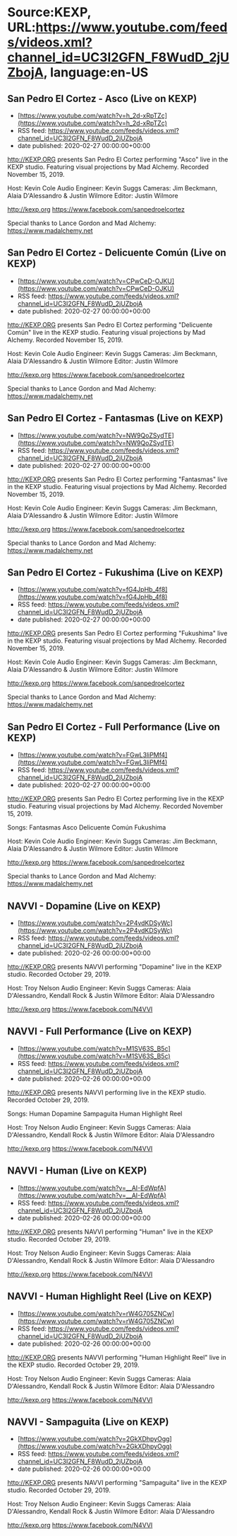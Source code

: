 # Source:KEXP, URL:https://www.youtube.com/feeds/videos.xml?channel_id=UC3I2GFN_F8WudD_2jUZbojA, language:en-US

## San Pedro El Cortez - Asco (Live on KEXP)
 - [https://www.youtube.com/watch?v=h_2d-xRpTZc](https://www.youtube.com/watch?v=h_2d-xRpTZc)
 - RSS feed: https://www.youtube.com/feeds/videos.xml?channel_id=UC3I2GFN_F8WudD_2jUZbojA
 - date published: 2020-02-27 00:00:00+00:00

http://KEXP.ORG presents San Pedro El Cortez performing "Asco" live in the KEXP studio. Featuring visual projections by Mad Alchemy. Recorded November 15, 2019.

Host: Kevin Cole
Audio Engineer: Kevin Suggs
Cameras: Jim Beckmann, Alaia D'Alessandro & Justin Wilmore
Editor: Justin Wilmore

http://kexp.org
https://www.facebook.com/sanpedroelcortez

Special thanks to Lance Gordon and Mad Alchemy:
https://www.madalchemy.net

## San Pedro El Cortez - Delicuente Común (Live on KEXP)
 - [https://www.youtube.com/watch?v=CPwCeD-OJKU](https://www.youtube.com/watch?v=CPwCeD-OJKU)
 - RSS feed: https://www.youtube.com/feeds/videos.xml?channel_id=UC3I2GFN_F8WudD_2jUZbojA
 - date published: 2020-02-27 00:00:00+00:00

http://KEXP.ORG presents San Pedro El Cortez performing "Delicuente Común" live in the KEXP studio. Featuring visual projections by Mad Alchemy. Recorded November 15, 2019.

Host: Kevin Cole
Audio Engineer: Kevin Suggs
Cameras: Jim Beckmann, Alaia D'Alessandro & Justin Wilmore
Editor: Justin Wilmore

http://kexp.org
https://www.facebook.com/sanpedroelcortez

Special thanks to Lance Gordon and Mad Alchemy:
https://www.madalchemy.net

## San Pedro El Cortez - Fantasmas (Live on KEXP)
 - [https://www.youtube.com/watch?v=NW9QoZSydTE](https://www.youtube.com/watch?v=NW9QoZSydTE)
 - RSS feed: https://www.youtube.com/feeds/videos.xml?channel_id=UC3I2GFN_F8WudD_2jUZbojA
 - date published: 2020-02-27 00:00:00+00:00

http://KEXP.ORG presents San Pedro El Cortez performing "Fantasmas" live in the KEXP studio. Featuring visual projections by Mad Alchemy. Recorded November 15, 2019.

Host: Kevin Cole
Audio Engineer: Kevin Suggs
Cameras: Jim Beckmann, Alaia D'Alessandro & Justin Wilmore
Editor: Justin Wilmore

http://kexp.org
https://www.facebook.com/sanpedroelcortez

Special thanks to Lance Gordon and Mad Alchemy:
https://www.madalchemy.net

## San Pedro El Cortez - Fukushima (Live on KEXP)
 - [https://www.youtube.com/watch?v=fG4JpHb_4f8](https://www.youtube.com/watch?v=fG4JpHb_4f8)
 - RSS feed: https://www.youtube.com/feeds/videos.xml?channel_id=UC3I2GFN_F8WudD_2jUZbojA
 - date published: 2020-02-27 00:00:00+00:00

http://KEXP.ORG presents San Pedro El Cortez performing "Fukushima" live in the KEXP studio. Featuring visual projections by Mad Alchemy. Recorded November 15, 2019.

Host: Kevin Cole
Audio Engineer: Kevin Suggs
Cameras: Jim Beckmann, Alaia D'Alessandro & Justin Wilmore
Editor: Justin Wilmore

http://kexp.org
https://www.facebook.com/sanpedroelcortez

Special thanks to Lance Gordon and Mad Alchemy:
https://www.madalchemy.net

## San Pedro El Cortez - Full Performance (Live on KEXP)
 - [https://www.youtube.com/watch?v=FGwL3liPMf4](https://www.youtube.com/watch?v=FGwL3liPMf4)
 - RSS feed: https://www.youtube.com/feeds/videos.xml?channel_id=UC3I2GFN_F8WudD_2jUZbojA
 - date published: 2020-02-27 00:00:00+00:00

http://KEXP.ORG presents San Pedro El Cortez performing live in the KEXP studio. Featuring visual projections by Mad Alchemy. Recorded November 15, 2019.

Songs:
Fantasmas
Asco
Delicuente Común
Fukushima

Host: Kevin Cole
Audio Engineer: Kevin Suggs
Cameras: Jim Beckmann, Alaia D'Alessandro & Justin Wilmore
Editor: Justin Wilmore

http://kexp.org
https://www.facebook.com/sanpedroelcortez

Special thanks to Lance Gordon and Mad Alchemy:
https://www.madalchemy.net

## NAVVI - Dopamine (Live on KEXP)
 - [https://www.youtube.com/watch?v=2P4vdKDSyWc](https://www.youtube.com/watch?v=2P4vdKDSyWc)
 - RSS feed: https://www.youtube.com/feeds/videos.xml?channel_id=UC3I2GFN_F8WudD_2jUZbojA
 - date published: 2020-02-26 00:00:00+00:00

http://KEXP.ORG presents NAVVI performing "Dopamine" live in the KEXP studio. Recorded October 29, 2019.

Host: Troy Nelson
Audio Engineer: Kevin Suggs
Cameras: Alaia D'Alessandro, Kendall Rock & Justin Wilmore
Editor: Alaia D'Alessandro

http://kexp.org
https://www.facebook.com/N4VVI

## NAVVI - Full Performance (Live on KEXP)
 - [https://www.youtube.com/watch?v=M1SV63S_B5c](https://www.youtube.com/watch?v=M1SV63S_B5c)
 - RSS feed: https://www.youtube.com/feeds/videos.xml?channel_id=UC3I2GFN_F8WudD_2jUZbojA
 - date published: 2020-02-26 00:00:00+00:00

http://KEXP.ORG presents NAVVI performing live in the KEXP studio. Recorded October 29, 2019.

Songs:
Human
Dopamine
Sampaguita
Human Highlight Reel

Host: Troy Nelson
Audio Engineer: Kevin Suggs
Cameras: Alaia D'Alessandro, Kendall Rock & Justin Wilmore
Editor: Alaia D'Alessandro

http://kexp.org
https://www.facebook.com/N4VVI

## NAVVI - Human (Live on KEXP)
 - [https://www.youtube.com/watch?v=__AI-EdWpfA](https://www.youtube.com/watch?v=__AI-EdWpfA)
 - RSS feed: https://www.youtube.com/feeds/videos.xml?channel_id=UC3I2GFN_F8WudD_2jUZbojA
 - date published: 2020-02-26 00:00:00+00:00

http://KEXP.ORG presents NAVVI performing "Human" live in the KEXP studio. Recorded October 29, 2019.

Host: Troy Nelson
Audio Engineer: Kevin Suggs
Cameras: Alaia D'Alessandro, Kendall Rock & Justin Wilmore
Editor: Alaia D'Alessandro

http://kexp.org
https://www.facebook.com/N4VVI

## NAVVI - Human Highlight Reel (Live on KEXP)
 - [https://www.youtube.com/watch?v=rW4G705ZNCw](https://www.youtube.com/watch?v=rW4G705ZNCw)
 - RSS feed: https://www.youtube.com/feeds/videos.xml?channel_id=UC3I2GFN_F8WudD_2jUZbojA
 - date published: 2020-02-26 00:00:00+00:00

http://KEXP.ORG presents NAVVI performing "Human Highlight Reel" live in the KEXP studio. Recorded October 29, 2019.

Host: Troy Nelson
Audio Engineer: Kevin Suggs
Cameras: Alaia D'Alessandro, Kendall Rock & Justin Wilmore
Editor: Alaia D'Alessandro

http://kexp.org
https://www.facebook.com/N4VVI

## NAVVI - Sampaguita (Live on KEXP)
 - [https://www.youtube.com/watch?v=2GkXDhpyOgg](https://www.youtube.com/watch?v=2GkXDhpyOgg)
 - RSS feed: https://www.youtube.com/feeds/videos.xml?channel_id=UC3I2GFN_F8WudD_2jUZbojA
 - date published: 2020-02-26 00:00:00+00:00

http://KEXP.ORG presents NAVVI performing "Sampaguita" live in the KEXP studio. Recorded October 29, 2019.

Host: Troy Nelson
Audio Engineer: Kevin Suggs
Cameras: Alaia D'Alessandro, Kendall Rock & Justin Wilmore
Editor: Alaia D'Alessandro

http://kexp.org
https://www.facebook.com/N4VVI

